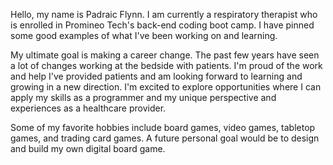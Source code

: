
Hello, my name is Padraic Flynn. I am currently a respiratory therapist who is enrolled in Promineo Tech's back-end coding boot camp. I have pinned some good examples of what I've been working on and learning. 

My ultimate goal is making a career change. The past few years have seen a lot of changes working at the bedside with patients. I'm proud of the work and help I've provided patients and am looking forward to learning and growing in a new direction. I'm excited to explore opportunities where I can apply my skills as a programmer and my unique perspective and experiences as a healthcare provider. 
 
 Some of my favorite hobbies include board games, video games, tabletop games, and trading card games. A future personal goal would be to design and build my own digital board game.
